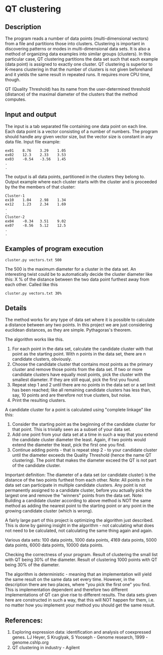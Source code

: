 # QT clustering
## Description

The program reads a number of data points (multi-dimensional vectors) from a file and partitions those into clusters. Clustering is important in discovering patterns or modes in multi-dimensional data sets. It is also a method of organizing data examples into similar groups (clusters). In this particular case, QT clustering partitions the data set such that each example (data point) is assigned to exactly one cluster. QT clustering is superior to K-means clustering in that the number of clusters is not given beforehand and it yields the same result in repeated runs. It requires more CPU time, though.

QT (Quality Threshold) has its name from the user-determined threshold (distance) of the maximal diameter of the clusters that the method computes.
## Input and output

The input is a tab separated file containing one data point on each line. Each data point is a vector consisting of a number of numbers. The program should handle any given vector size, but the vector size is constant in any data file. Input file example:

    ex01	8.76	3.29	1.05
    ex02	12.3	2.33	3.53
    ex03	-0.54	-3.56	1.45
    .
    .

The output is all data points, partitioned in the clusters they belong to. Output example where each cluster starts with the cluster and is proceeded by the the members of that cluster:

    Cluster-1
    ex10	1.04	2.98	1.34
    ex12	1.23	2.34	1.69
    .
    .
    Cluster-2
    ex04	-0.34	3.51	9.02
    ex07	-8.56	5.12	12.5
    .
    .

## Examples of program execution

    cluster.py vectors.txt 500

The 500 is the maximum diameter for a cluster in the data set. An interesting twist could be to automatically decide the cluster diameter like this: X % of the distance between the two data point furthest away from each other. Called like this

    cluster.py vectors.txt 30%

## Details

The method works for any type of data set where it is possible to calculate a distance between any two points. In this project we are just considering euclidean distances, as they are simple. Pythagoras's theorem.

The algorithm works like this.

  1. For each point in the data set, calculate the candidate cluster with that point as the starting point. With n points in the data set, there are n candidate clusters, obviously.
  2. Choose the candidate cluster that contains most points as the primary cluster and remove those points from the data set. If two or more candidate clusters have equally most points, pick the cluster with the smallest diameter. If they are still equal, pick the first you found.
  3. Repeat step 1 and 2 until there are no points in the data set or a set limit has been reached; like all remaining candidate clusters has less than, say, 10 points and are therefore not true clusters, but noise.
  4. Print the resulting clusters.

A candidate cluster for a point is calculated using "complete linkage" like this:

  1. Consider the starting point as the beginning of the candidate cluster for that point. This is trivially seen as a subset of your data set.
  2. Add one point from your data set at a time in such a way that you extend the candidate cluster diameter the least. Again, if two points would extend the diameter the least, pick the first one you find.
  3. Continue adding points - that is repeat step 2 - to your candidate cluster until the diameter exceeds the Quality Threshold (hence the name QT clustering). The point that makes the diameter exceed the QT is not part of the candidate cluster.

Important definition: The diameter of a data set (or candidate cluster) is the distance of the two points furthest from each other.
Note: All points in the data set can participate in multiple candidate clusters. Any point is not permanently assigned to a candidate cluster, before you actually pick the largest one and remove the "winners" points from the data set.
Note: Building a candidate cluster according to above method is NOT the same method as adding the nearest point to the starting point or any point in the growing candidate cluster (which is wrong).

A fairly large part of this project is optimizing the algorithm just described. This is done by gaining insight in the algorithm - not calculating what does not need to be calculated, not calculating the same thing again and again.

Various data sets: 100 data points, 1000 data points, 4169 data points, 5000 data points, 6000 data points, 10000 data points. 

Checking the correctness of your program.
Result of clustering the small list with QT being 30% of the diameter.
Result of clustering 1000 points with QT being 30% of the diameter.

The algorithm is deterministic - meaning that an implementation will yield the same result on the same data set every time. However, in the description there are two places, where "you pick the first one" you find. This is implementation dependent and therefore two different implementations of QT can give rise to different results. The data sets given here are constructed in such a way, that this will NOT happen for them, i.e. no matter how you implement your method you should get the same result.
## References:
  1. Exploring expression data: identification and analysis of coexpressed genes. LJ Heyer, S Kruglyak, S Yooseph - Genome research, 1999 - genome.cshlp.org
  2. QT clustering in industry - Agilent
